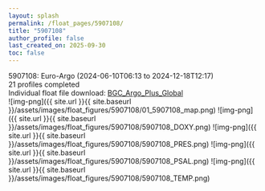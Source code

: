 ```yaml
---
layout: splash
permalink: /float_pages/5907108/
title: "5907108"
author_profile: false
last_created_on: 2025-09-30
toc: false
---
```

 
5907108: Euro-Argo (2024-06-10T06:13 to 2024-12-18T12:17)\
21 profiles completed\
Individual float file download: [BGC_Argo_Plus_Global](https://ftp.soest.hawaii.edu/bgc_argo_plus/Individual_Floats/outliers_removed/5907108_Sprof_processed.nc)\
![img-png]({{ site.url }}{{ site.baseurl }}/assets/images/float_figures/5907108/01_5907108_map.png)
![img-png]({{ site.url }}{{ site.baseurl }}/assets/images/float_figures/5907108/5907108_DOXY.png)
![img-png]({{ site.url }}{{ site.baseurl }}/assets/images/float_figures/5907108/5907108_PRES.png)
![img-png]({{ site.url }}{{ site.baseurl }}/assets/images/float_figures/5907108/5907108_PSAL.png)
![img-png]({{ site.url }}{{ site.baseurl }}/assets/images/float_figures/5907108/5907108_TEMP.png)
